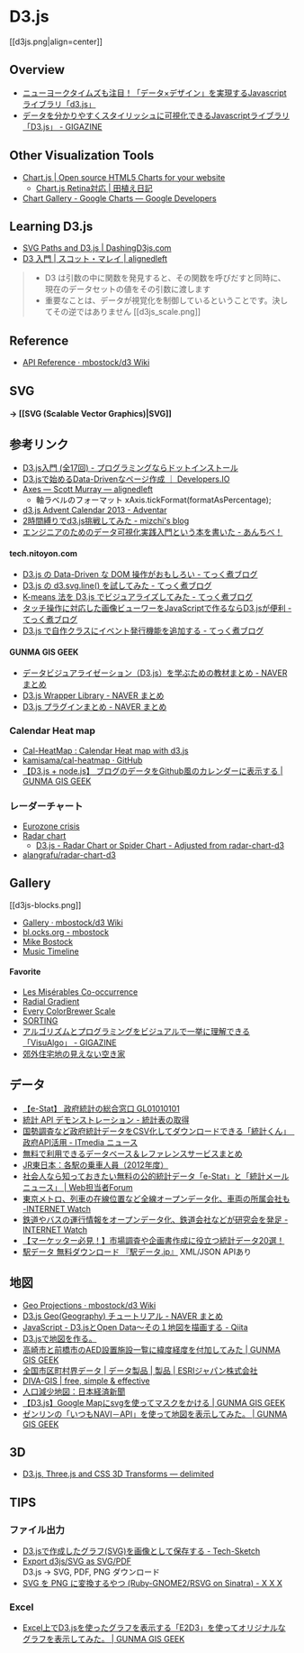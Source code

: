 # D3.js

[[d3js.png|align=center]]

## Overview
- [ニューヨークタイムズも注目！「データ×デザイン」を実現するJavascriptライブラリ「d3.js」](http://blog.btrax.com/jp/2013/01/17/data-design-d3/)
- [データを分かりやすくスタイリッシュに可視化できるJavascriptライブラリ「D3.js」 - GIGAZINE](http://gigazine.net/news/20130121-data-design-d3js/)

## Other Visualization Tools
- [Chart.js | Open source HTML5 Charts for your website](http://www.chartjs.org/)
    - [Chart.js Retina対応 | 田植え日記](http://syon.github.io/2014/08/13/)
- [Chart Gallery - Google Charts — Google Developers](https://developers.google.com/chart/interactive/docs/gallery?hl=ja)

## Learning D3.js
- [SVG Paths and D3.js | DashingD3js.com](https://www.dashingd3js.com/svg-paths-and-d3js)
- [D3 入門 | スコット・マレイ | alignedleft](http://ja.d3js.info/alignedleft/tutorials/d3/)

> - D3 は引数の中に関数を発見すると、その関数を呼びだすと同時に、現在のデータセットの値をその引数に渡します
> - 重要なことは、データが視覚化を制御しているということです。決してその逆ではありません
> [[d3js_scale.png]]

## Reference

- [API Reference · mbostock/d3 Wiki](https://github.com/mbostock/d3/wiki/API-Reference)

## SVG

#### → __[[SVG (Scalable Vector Graphics)|SVG]]__

## 参考リンク
- [D3.js入門 (全17回) - プログラミングならドットインストール](http://dotinstall.com/lessons/basic_d3js)
- [D3.jsで始めるData-Drivenなページ作成 ｜ Developers.IO](http://dev.classmethod.jp/ria/d3js/)
- [Axes — Scott Murray — alignedleft](http://alignedleft.com/tutorials/d3/axes/)
    - 軸ラベルのフォーマット xAxis.tickFormat(formatAsPercentage);
- [d3.js Advent Calendar 2013 - Adventar](http://www.adventar.org/calendars/117)
- [2時間縛りでd3.js挑戦してみた - mizchi's blog](http://mizchi.hatenablog.com/entry/2014/03/02/171849)
- [エンジニアのためのデータ可視化実践入門という本を書いた - あんちべ！](http://antibayesian.hateblo.jp/entry/2014/02/16/235830)

#### tech.nitoyon.com
- [D3.js の Data-Driven な DOM 操作がおもしろい - てっく煮ブログ](http://tech.nitoyon.com/ja/blog/2013/10/24/d3js/)
- [D3.js の d3.svg.line() を試してみた - てっく煮ブログ](http://tech.nitoyon.com/ja/blog/2013/10/29/d3js-svg-line/)
- [K-means 法を D3.js でビジュアライズしてみた - てっく煮ブログ](http://tech.nitoyon.com/ja/blog/2013/11/07/k-means/)
- [タッチ操作に対応した画像ビューワーをJavaScriptで作るならD3.jsが便利 - てっく煮ブログ](http://tech.nitoyon.com/ja/blog/2013/12/13/touch-viewer/)
- [D3.js で自作クラスにイベント発行機能を追加する - てっく煮ブログ](http://tech.nitoyon.com/ja/blog/2014/04/02/d3-event-dispatch/)

#### GUNMA GIS GEEK
- [データビジュアライゼーション（D3.js）を学ぶための教材まとめ - NAVER まとめ](http://matome.naver.jp/odai/2135289597995104801)
- [D3.js Wrapper Library - NAVER まとめ](http://matome.naver.jp/odai/2138966107937611601)
- [D3.js プラグインまとめ - NAVER まとめ](http://matome.naver.jp/odai/2138966193538794601)

### Calendar Heat map
- [Cal-HeatMap : Calendar Heat map with d3.js](http://kamisama.github.io/cal-heatmap/v2/)
- [kamisama/cal-heatmap · GitHub](https://github.com/kamisama/cal-heatmap)
- [【D3.js + node.js】 ブログのデータをGithub風のカレンダーに表示する | GUNMA GIS GEEK](http://shimz.me/blog/node-js/2975)

### レーダーチャート
- [Eurozone crisis](http://www.larsko.org/v/euc/)
- [Radar chart](http://bl.ocks.org/nbremer/raw/6506614/)
    - [D3.js - Radar Chart or Spider Chart - Adjusted from radar-chart-d3](https://gist.github.com/nbremer/6506614)
- [alangrafu/radar-chart-d3](https://github.com/alangrafu/radar-chart-d3)

## Gallery

[[d3js-blocks.png]]

- [Gallery · mbostock/d3 Wiki](https://github.com/mbostock/d3/wiki/Gallery)
- [bl.ocks.org - mbostock](http://bl.ocks.org/mbostock)
- [Mike Bostock](http://bost.ocks.org/mike/)
- [Music Timeline](https://music-timeline.appspot.com/)

#### Favorite

- [Les Misérables Co-occurrence](http://bost.ocks.org/mike/miserables/)
- [Radial Gradient](http://bl.ocks.org/mbostock/9377340)
- [Every ColorBrewer Scale](http://bl.ocks.org/mbostock/5577023)
- [SORTING](http://sorting.at/)
- [アルゴリズムとプログラミングをビジュアルで一挙に理解できる「VisuAlgo」 - GIGAZINE](http://gigazine.net/news/20140819-visualgo/)
- [郊外住宅地の見えない空き家](http://www3.nhk.or.jp/news/akiya/)

## データ
- [【e-Stat】 政府統計の総合窓口 GL01010101](http://www.e-stat.go.jp/SG1/estat/eStatTopPortal.do)
- [統計 API デモンストレーション - 統計表の取得](http://vps327903.cloud-testbed-vps.jp/tokeidb/)
- [国勢調査など政府統計データをCSV化してダウンロードできる「統計くん」　政府API活用 - ITmedia ニュース](http://www.itmedia.co.jp/news/articles/1306/13/news094.html)
- [無料で利用できるデータベース＆レファレンスサービスまとめ](http://yuma-z.com/blog/2013/06/database/)
- [JR東日本：各駅の乗車人員（2012年度）](http://www.jreast.co.jp/passenger/)
- [社会人なら知っておきたい無料の公的統計データ「e-Stat」と「統計メールニュース」 | Web担当者Forum](http://web-tan.forum.impressrd.jp/e/2014/06/24/17731)
- [東京メトロ、列車の在線位置など全線オープンデータ化、車両の所属会社も -INTERNET Watch](http://internet.watch.impress.co.jp/docs/news/20140819_662628.html)
- [鉄道やバスの運行情報をオープンデータ化、鉄道会社などが研究会を発足 -INTERNET Watch](http://internet.watch.impress.co.jp/docs/news/20130819_611700.html)
- [【マーケッター必見！】市場調査や企画書作成に役立つ統計データ20選！](http://keiei.freee.co.jp/2014/08/19/statictics/)
- [駅データ 無料ダウンロード 『駅データ.jp』](http://www.ekidata.jp/) XML/JSON APIあり

## 地図
- [Geo Projections · mbostock/d3 Wiki](https://github.com/mbostock/d3/wiki/Geo-Projections)
- [D3.js Geo(Geography) チュートリアル - NAVER まとめ](http://matome.naver.jp/odai/2136791241493514301)
- [JavaScript - D3.jsとOpen Data〜その１地図を描画する - Qiita](http://qiita.com/sawamur@github/items/ec32237bcbaaba94108d)
- [D3.jsで地図を作る。](http://kenjispecial.wordpress.com/2013/12/15/d3/)
- [高崎市と前橋市のAED設置施設一覧に緯度経度を付加してみた | GUNMA GIS GEEK](http://shimz.me/blog/other/3406)
- [全国市区町村界データ | データ製品 | 製品 | ESRIジャパン株式会社](http://www.esrij.com/products/data/japan-shp/)
- [DIVA-GIS | free, simple & effective](http://www.diva-gis.org/)
- [人口減少地図：日本経済新聞](http://www.nikkei.com/edit/interactive/population2014/map.html)
- [【D3.js】Google Mapにsvgを使ってマスクをかける | GUNMA GIS GEEK](http://shimz.me/blog/d3-js/3770)
- [ゼンリンの「いつもNAVI－API」を使って地図を表示してみた。 | GUNMA GIS GEEK](http://shimz.me/blog/map/3847)

## 3D
- [D3.js, Three.js and CSS 3D Transforms — delimited](http://www.delimited.io/blog/2014/3/14/d3js-threejs-and-css-3d-transforms)

## TIPS

### ファイル出力
- [D3.jsで作成したグラフ(SVG)を画像として保存する - Tech-Sketch](http://tech-sketch.jp/2013/10/d3js-svg-convert-to-png.html)
- [Export d3js/SVG as SVG/PDF](http://d3export.housegordon.org/)  
  D3.js → SVG, PDF, PNG ダウンロード
- [SVG を PNG に変換するやつ (Ruby-GNOME2/RSVG on Sinatra) - X X X](http://syonx.hatenablog.com/entry/2014/07/26/191359)

### Excel
- [Excel上でD3.jsを使ったグラフを表示する「E2D3」を使ってオリジナルなグラフを表示してみた。 | GUNMA GIS GEEK](http://shimz.me/blog/d3-js/3820)